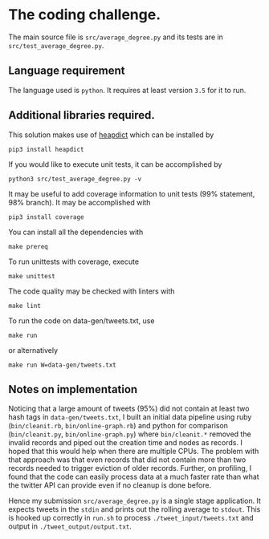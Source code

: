 # The coding challenge.

The main source file is `src/average_degree.py` and its tests are in
`src/test_average_degree.py`.

## Language requirement

The language used is `python`. It requires at least version `3.5` for it
to run.

## Additional libraries required.

This solution makes use of [heapdict](https://pypi.python.org/pypi/HeapDict)
which can be installed by

    pip3 install heapdict

If you would like to execute unit tests, it can be accomplished by

    python3 src/test_average_degree.py -v

It may be useful to add coverage information to unit tests (99% statement, 98%
branch). It may be accomplished with 

    pip3 install coverage

You can install all the dependencies with

    make prereq

To run unittests with coverage, execute

    make unittest

The code quality may be checked with linters with

    make lint

To run the code on data-gen/tweets.txt, use

    make run

or alternatively

    make run W=data-gen/tweets.txt


## Notes on implementation

Noticing that a large amount of tweets (95%) did not contain at least two hash
tags in `data-gen/tweets.txt`, I built an initial data pipeline using ruby
(`bin/cleanit.rb`, `bin/online-graph.rb`) and python for comparison
(`bin/cleanit.py`, `bin/online-graph.py`) where `bin/cleanit.*`
removed the invalid records and piped out the creation time and nodes
as records. I hoped that this would help when there are multiple CPUs.
The problem with that approach was that even records that did not contain
more than two records needed to trigger eviction of older records. Further,
on profiling, I found that the code can easily process data at a much faster
rate than what the twitter API can provide even if no cleanup is done before.

Hence my submission `src/average_degree.py` is a single stage application. It
expects tweets in the `stdin` and prints out the rolling average to `stdout`.
This is hooked up correctly in `run.sh` to process `./tweet_input/tweets.txt`
and output in `./tweet_output/output.txt`.

